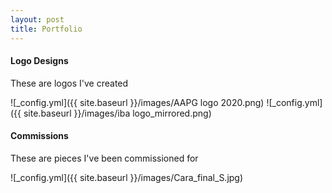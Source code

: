 ```yaml
---
layout: post
title: Portfolio
---
```

#### Logo Designs
These are logos I've created

![_config.yml]({{ site.baseurl }}/images/AAPG logo 2020.png)
![_config.yml]({{ site.baseurl }}/images/iba logo_mirrored.png)

#### Commissions
These are pieces I've been commissioned for

![_config.yml]({{ site.baseurl }}/images/Cara_final_S.jpg)

